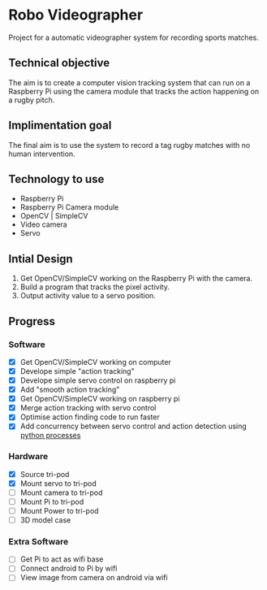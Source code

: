 # Robo Videographer
Project for a automatic videographer system for recording sports matches.

## Technical objective
The aim is to create a computer vision tracking system that can run on a Raspberry Pi using the camera module that tracks the action happening on a rugby pitch.

## Implimentation goal
The final aim is to use the system to record a tag rugby matches with no human intervention. 

## Technology to use
* Raspberry Pi
* Raspberry Pi Camera module
* OpenCV | SimpleCV
* Video camera
* Servo

## Intial Design
1. Get OpenCV/SimpleCV working on the Raspberry Pi with the camera.
2. Build a program that tracks the pixel activity.
3. Output activity value to a servo position.

## Progress
### Software
- [x] Get OpenCV/SimpleCV working on computer
- [x] Develope simple "action tracking"
- [x] Develope simple servo control on raspberry pi
- [x] Add "smooth action tracking"
- [x] Get OpenCV/SimpleCV working on raspberry pi
- [x] Merge action tracking with servo control
- [x] Optimise action finding code to run faster 
- [x] Add concurrency between servo control and action detection using [python processes](https://docs.python.org/2/library/multiprocessing.html)

### Hardware
- [x] Source tri-pod
- [x] Mount servo to tri-pod
- [ ] Mount camera to tri-pod
- [ ] Mount Pi to tri-pod
- [ ] Mount Power to tri-pod
- [ ] 3D model case
### Extra Software
- [ ] Get Pi to act as wifi base
- [ ] Connect android to Pi by wifi
- [ ] View image from camera on android via wifi
